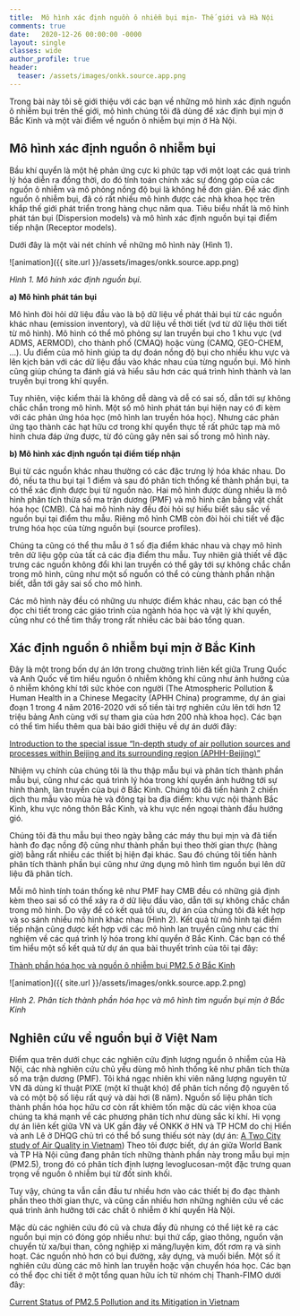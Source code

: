 ```yaml
---
title:  Mô hình xác định nguồn ô nhiễm bụi mịn- Thế giới và Hà Nội
comments: true
date:   2020-12-26 00:00:00 -0000
layout: single
classes: wide
author_profile: true
header:
  teaser: /assets/images/onkk.source.app.png
---
```


Trong bài này tôi sẽ giới thiệu với các bạn về những mô hình xác định nguồn ô nhiễm bụi trên thế giới, 
mô hình chúng tôi đã dùng để xác định bụi mịn ở Bắc Kinh và một vài điểm về nguồn ô nhiễm bụi mịn ở Hà Nội.

## Mô hình xác định nguồn ô nhiễm bụi

Bầu khí quyển là một hệ phản ứng cực kì phức tạp với một loạt các quá trình lý hóa diễn ra đồng thời, 
do đó tính toán chính xác sự đóng góp của các nguồn ô nhiễm và mô phỏng nồng độ bụi là không hề đơn giản. 
Để xác định nguồn ô nhiễm bụi, đã có rất nhiều mô hình được các nhà khoa học trên khắp thế giới phát triển trong 
hàng chục năm qua. Tiêu biểu nhất là mô hình phát tán bụi (Dispersion models) 
và mô hình xác định nguồn bụi tại điểm tiếp nhận (Receptor models).

Dưới đây là một vài nét chính về những mô hình này (Hình 1).

![animation]({{ site.url }}/assets/images/onkk.source.app.png)

*Hình 1. Mô hính xác định nguồn bụi.*


**a) Mô hình phát tán bụi** 

Mô hình đòi hỏi dữ liệu đầu vào là bộ dữ liệu về phát thải bụi từ các nguồn khác nhau (emission inventory),
và dữ liệu về thời tiết (vd từ dữ liệu thời tiết từ mô hình). 
Mô hình có thể mô phỏng sự lan truyền bụi cho 1 khu vực (vd ADMS, AERMOD), cho thành phố (CMAQ) hoặc vùng (CAMQ, GEO-CHEM, ...).
Ưu điểm của mô hình giúp ta dự đoán nồng độ bụi cho nhiều khu vực và lên kịch bản với các dữ liệu đầu vào khác nhau của từng 
nguồn bụi. Mô hình cũng giúp chúng ta đánh giá và hiểu sâu hơn các quá trình hình thành và lan truyền bụi trong khí quyển.

Tuy nhiên, việc kiểm thải là không dễ dàng và dễ có sai số, dẫn tới sự không chắc chắn trong mô hình.
Một số mô hình phát tán bụi hiện nay có đi kèm với các phản ứng hóa học (mô hình lan truyền hóa học).
Nhưng các phản ứng tạo thành các hạt hữu cơ trong khí quyển thực tế rất phức tạp mà mô hình chưa đáp ứng được, 
từ đó cũng gây nên sai số trong mô hình này.

**b) Mô hình xác định nguồn tại điểm tiếp nhận**

Bụi từ các nguồn khác nhau thường có các đặc trưng lý hóa khác nhau. 
Do đó, nếu ta thu bụi tại 1 điểm và sau đó phân tích thống kế thành phần bụi, ta có thể xác định được bụi từ nguồn nào.
Hai mô hình được dùng nhiều là mô hình phân tích thừa số ma trận dương (PMF) và mô hình cân bằng vật chất hóa học (CMB).
Cả hai mô hình này đều đòi hỏi sự hiểu biết sâu sắc về nguồn bụi tại điểm thu mẫu. 
Riêng mô hình CMB còn đòi hỏi chi tiết về đặc trưng hóa học của từng nguồn bụi (source profiles). 

Chúng ta cũng có thể thu mẫu ở 1 số địa điểm khác nhau và chạy mô hình trên dữ liệu gộp của tất cả các địa điểm thu mẫu. 
Tuy nhiên giả thiết về đặc trưng các nguồn không đổi khi lan truyền có thể gây tới sự không chắc chắn trong mô hình, 
cũng như một số nguồn có thể có cùng thành phần nhận biết, dẫn tới gây sai số cho mô hình. 

Các mô hình này đều có những ưu nhược điểm khác nhau, các bạn có thể đọc chi tiết trong các giáo trình của ngành hóa học và vật lý khí quyển, cũng như có thể tìm thấy trong rất nhiều các bài báo tổng quan.

## Xác định nguồn ô nhiễm bụi mịn ở Bắc Kinh 

Đây là một trong bốn dự án lớn trong chường trình liên kết giữa Trung Quốc và Anh Quốc về tìm hiểu nguồn ô nhiễm không khí cũng như
ảnh hưởng của ô nhiễm không khí tới sức khỏe con người (The Atmospheric Pollution & Human Health in a Chinese Megacity (APHH China) programme, dự án giai đoạn 1 trong 4 năm 2016-2020 với số tiền tài trợ nghiên cứu lên tới hơn 12 triệu bảng Anh cùng với sự tham gia
của hơn 200 nhà khoa học).
Các bạn có thể tìm hiểu thêm qua bài báo giới thiệu về dự án dưới đây:

[Introduction to the special issue “In-depth study of air pollution sources and processes within Beijing and its surrounding region (APHH-Beijing)”](https://acp.copernicus.org/articles/19/7519/2019/acp-19-7519-2019.html)

Nhiệm vụ chính của chúng tôi là thu thập mẫu bụi và phân tích thành phần mẫu bụi, cũng như các quá trình lý hóa trong khí quyển
ảnh hưởng tới sự hình thành, làn truyền của bụi ở Bắc Kinh. Chúng tôi đã tiến hành 2 chiến dịch thu mẫu vào mùa hè và đông tại ba địa điểm: khu vực nội thành Bắc Kinh, khu vực nông thôn Bắc Kinh, và khu vực nền ngoại thành đầu hướng gió.

Chúng tôi đã thu mẫu bụi theo ngày bằng các máy thu bụi mịn và đã tiến hành đo đạc nồng độ cũng như thành phần bụi theo thời gian thực (hàng giờ) bằng rất nhiều các thiết bị hiện đại khác. Sau đó chúng tôi tiến hành phân tích thành phần bụi cũng như ứng dụng mô hình tìm nguồn bụi lên dữ liệu đã phân tích.

Mỗi mô hình tính toán thống kê như PMF hay CMB đều có những giả định kèm theo sai số có thể xảy ra ở dữ liệu đầu vào, 
dẫn tới sự không chắc chắn trong mô hình. 
Do vậy để có kết quả tối ưu, dự án của chúng tôi đã kết hợp và so sánh nhiều mô hình khác nhau (Hình 2).
Kết quả từ mô hình tại điểm tiếp nhận cũng được kết hợp với các mô hình lan truyền cũng như các thí nghiệm về các quá trình lý
hóa trong khí quyển ở Bắc Kinh.
Các bạn có thể tìm hiểu một số kết quả từ dự án qua bài thuyết trình của tôi tại đây: 

[Thành phần hóa học và nguồn ô nhiễm bụi PM2.5 ở Bắc Kinh](https://github.com/tuanvvu/Atmospheric_science_VN/blob/master/Tai_lieu_references/2019_APHH_school_seminar.pdf)

![animation]({{ site.url }}/assets/images/onkk.source.app.2.png)

*Hình 2. Phân tích thành phần hóa học và mô hình tìm nguồn bụi mịn ở Bắc Kinh*

## Nghiên cứu về nguồn bụi ở Việt Nam

Điểm qua trên dưới chục các nghiên cứu định lượng nguồn ô nhiễm của Hà Nội, các nhà nghiên cứu chủ yếu dùng mô hình thống kê 
như phân tích thừa số ma trận dương (PMF). 
Tôi khá ngạc nhiên khi viên năng lượng nguyên tử VN đã dùng kĩ thuật PIXE (một kĩ thuật khó)
để phân tích nồng độ nguyên tố và có một bộ số liệu rất quý và dài hơi (8 năm). 
Nguồn số liệu phân tích thành phần hóa học hữu cơ còn rất khiêm tốn mặc dù các viện khoa của chúng ta khá mạnh 
về các phương phân tích như dùng sắc kí khí. Hi vọng dự án liên kết giữa VN và UK gần đây về ONKK ở HN và TP HCM 
do chị Hiền và anh Lê ở DHQG chủ trì
có thể bổ sung thiếu sót này (dự án: [A Two City study of Air Quality in Vietnam](https://gtr.ukri.org/projects?ref=NE%2FP014771%2F1))
Theo tôi được biết, dự án giữa World Bank và TP Hà Nội cũng đang phân tích những thành phần này trong mẫu bụi mịn (PM2.5),
trong đó có phân tích định lượng levoglucosan-một đặc trưng quan trọng về nguồn ô nhiễm bụi từ đốt sinh khối.

Tuy vậy, chúng ta vẫn cần đầu tư nhiều hơn vào các thiết bị đo đạc thành phần theo thời gian thực, 
và cũng cần nhiều hơn những nghiên cứu về các quá trình ảnh hưởng tới các chất ô nhiễm ở khí quyển Hà Nội.

Mặc dù các nghiên cứu đó cũ và chưa đầy đủ nhưng có thể liệt kê ra các nguồn bụi mịn có đóng góp nhiều như:
bụi thứ cấp, giao thông, nguồn vận chuyển từ xa/bụi than, công nghiệp xi măng/luyện kim, đốt rơm rạ và sinh hoạt. 
Các nguồn nhỏ hơn có bụi đường, xây dựng, và muối biển. Một số ít nghiên cứu dùng các mô hình lan truyền hoặc vận chuyển hóa học.
Các bạn có thể đọc chi tiết ở một tổng quan hữu ích từ nhóm chị Thanh-FIMO dưới đây:

[Current Status of PM2.5 Pollution and its Mitigation in Vietnam](https://eprints.uet.vnu.edu.vn/eprints/id/eprint/3129/)


